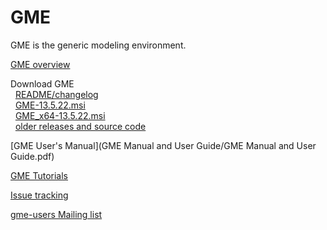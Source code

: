 <link href="markdown.css" rel="stylesheet"></link>

<!---
This file is synced manually to https://forge.isis.vanderbilt.edu/gme/
See also https://svn.isis.vanderbilt.edu/MoBIES/UDM/trunk/UDM_Release_Howto.txt
-->

GME
===

GME is the generic modeling environment.

[GME overview](http://www.isis.vanderbilt.edu/Projects/gme/)

Download GME  
&nbsp; [README/changelog](http://repo.isis.vanderbilt.edu/GME/13.5.22/README.txt)  
&nbsp; [GME-13.5.22.msi](http://repo.isis.vanderbilt.edu/GME/13.5.22/GME-13.5.22.msi)  
&nbsp; [GME_x64-13.5.22.msi](http://repo.isis.vanderbilt.edu/GME/13.5.22/GME_x64-13.5.22.msi)  
&nbsp; [older releases and source code](http://repo.isis.vanderbilt.edu/GME/old/)  

[GME User's Manual](GME Manual and User Guide/GME Manual and User Guide.pdf)

[GME Tutorials](Tutorial/index.html)

[Issue tracking](http://escher.isis.vanderbilt.edu/JIRA/browse/GME)

[gme-users Mailing list](http://list.isis.vanderbilt.edu/mailman/listinfo/gme-users)
